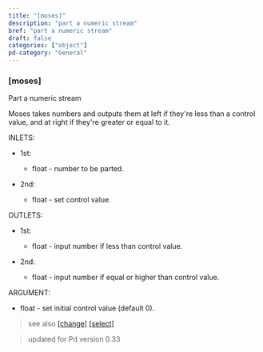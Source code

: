 ```yaml
---
title: "[moses]"
description: "part a numeric stream"
bref: "part a numeric stream"
draft: false
categories: ["object"]
pd-category: "General"
---
```


### [moses]

Part a numeric stream

Moses takes numbers and outputs them at left if they're less than a control value,  and at right if they're greater or equal to it.

INLETS:

- 1st:

  - float - number to be parted.

- 2nd:

  - float - set control value.

OUTLETS:

- 1st:

  - float - input number if less than control value.

- 2nd:

  - float - input number if equal or higher than control value.

ARGUMENT:

- float - set initial control value (default 0).
 
 
> see also [[change]](../change) [[select]](../select) 
 
> updated for Pd version 0.33
